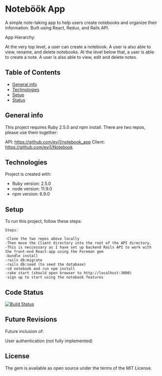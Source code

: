 # Noteböök App
 
A simple note-taking app to help users create notebooks and organize their information. 
Built using React, Redux, and Rails API.

App Hierarchy:

At the very top level, a user can create a notebook. A user is also able to view, rename, and delete notebooks.
At the level below that, a user is able to create a note. A user is also able to view, edit and delete notes. 

## Table of Contents
* [General info](#general-info)
* [Technologies](#technologies)
* [Setup](#setup)
* [Status](#status)

## General info
This project requires Ruby 2.5.0 and npm install. 
There are two repos, please use them together:

API: https://github.com/eyi1/notebook_app
Client: https://github.com/eyi1/Notebook

	
## Technologies
Project is created with:
* Ruby version: 2.5.0
* node version: 11.9.0
* npm version: 6.9.0
	
## Setup
To run this project, follow these steps:

```
Steps:

-Clone the two repos above locally
-Then move the Client directory into the root of the API directory.
-This is neccessary as I have set up backend Rails API to work with the front-end React-app using the Foreman gem
-bundle install
-rails db:migrate
-rails db:seed (to seed the database)
-cd notebook and run npm install
-rake start (should open browser to http://localhost:3000)
-sign up to start using the notebook features
```

## Code Status
[![Build Status](https://travis-ci.org/eyi1/Notebook.svg?branch=master)](https://travis-ci.org/eyi1/Notebook)

## Future Revisions

Future inclusion of:

User authentication (not fully implemented)

## License

The gem is available as open source under the terms of the MIT License.
